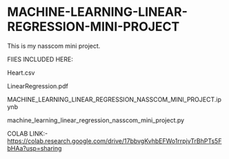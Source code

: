 # MACHINE-LEARNING-LINEAR-REGRESSION-MINI-PROJECT
This is my nasscom mini project.

FIlES INCLUDED HERE:

Heart.csv

LinearRegression.pdf

MACHINE_LEARNING_LINEAR_REGRESSION_NASSCOM_MINI_PROJECT.ipynb

machine_learning_linear_regression_nasscom_mini_project.py

COLAB LINK:-
https://colab.research.google.com/drive/17bbvgKvhbEFWo1rrpjvTrBhPTs5FbHAa?usp=sharing
